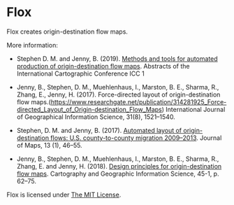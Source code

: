 # Flox
Flox creates origin-destination flow maps.

More information:

* Stephen D. M. and Jenny, B. (2019).
[Methods and tools for automated production of origin-destination flow maps](http://home.hol.is.uec.ac.jp/icc2019papers/all/477.pdf).
Abstracts of the International Cartographic Conference ICC 1

* Jenny, B., Stephen, D. M., Muehlenhaus, I., Marston, B. E., Sharma, R., Zhang, E., Jenny, H. (2017).
Force-directed layout of origin-destination flow maps.(https://www.researchgate.net/publication/314281925_Force-directed_Layout_of_Origin-destination_Flow_Maps)
International Journal of Geographical Information Science, 31(8), 1521–1540.

* Stephen, D. M. and Jenny, B. (2017).
[Automated layout of origin-destination flows: U.S. county-to-county migration 2009–2013](http://doi.org/10.1080/17445647.2017.1313788).
Journal of Maps, 13 (1), 46–55.

* Jenny, B., Stephen, D. M., Muehlenhaus, I., Marston, B. E., Sharma, R., Zhang, E. and Jenny, H. (2018).
[Design principles for origin-destination flow maps](https://www.researchgate.net/publication/311588861_Design_principles_for_origin-destination_flow_maps).
Cartography and Geographic Information Science, 45-1, p. 62–75.

Flox is licensed under [The MIT License](https://opensource.org/licenses/MIT).
